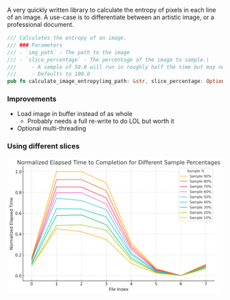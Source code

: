A very quickly written library to calculate the entropy of pixels in each line of an image.
A use-case is to differentiate between an artistic image, or a professional document.

```Rust
/// Calculates the entropy of an image.
/// ### Parameters
/// - `img_path` - The path to the image
/// - `slice_percentage` - The percentage of the image to sample.\
///     - A sample of 50.0 will run in roughly half the time but may not be as accurate.\
///     - Defaults to 100.0
pub fn calculate_image_entropy(img_path: &str, slice_percentage: Option<f64>) -> f64
```

### Improvements
- Load image in buffer instead of as whole
    - Probably needs a full re-write to do LOL but worth it
- Optional multi-threading


### Using different slices
![results](results.png)